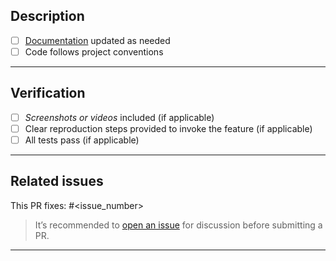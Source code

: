 ## Description
<!-- Briefly describe the changes introduced by this PR. -->

- [ ] [Documentation](https://pair-code.github.io/deliberate-lab/) updated as needed
- [ ] Code follows project conventions

---

## Verification
- [ ] *Screenshots or videos* included (if applicable)
- [ ] Clear reproduction steps provided to invoke the feature (if applicable)
- [ ] All tests pass (if applicable)

---

## Related issues
This PR fixes: #<issue_number>
> It’s recommended to [open an issue](https://github.com/orgs/PAIR-code/projects) for discussion before submitting a PR.

---
